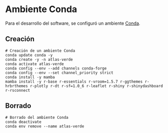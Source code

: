 # Ambiente Conda

Para el desarrollo del software, se configuró un ambiente [Conda](https://docs.conda.io/).

## Creación
```shell
# Creación de un ambiente Conda
conda update conda -y
conda create -y -n atlas-verde
conda activate atlas-verde
conda config --env --add channels conda-forge
conda config --env --set channel_priority strict
conda install -y mamba
mamba install -y r-base r-essentials r-vroom=1.5.7 r-ggthemes r-hrbrthemes r-plotly r-dt r-sf=1.0_6 r-leaflet r-shiny r-shinydashboard r-rsconnect
```

## Borrado
```shell
# Borrado del ambiente Conda
conda deactivate
conda env remove --name atlas-verde
```
